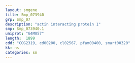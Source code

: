 ```yaml
---
layout: smgene
title: Smp_073940
grp: Smp_07
description: "actin interacting protein 1"
smp: Smp_073940.1
uniprot: "G4M057"
length:  1899
cdd: "COG2319, cd00200, cl02567, pfam00400, smart00320"
kk: ns
categories: sm
---
```

